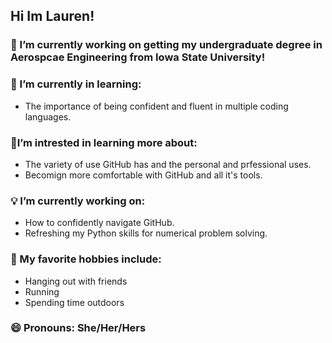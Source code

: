 ## Hi Im Lauren!


### 🔭 I’m currently working on getting my undergraduate degree in Aerospcae Engineering from Iowa State University!
### 🌱 I’m currently in learning:
* The importance of being confident and fluent in multiple coding languages.
### 🧐I’m intrested in learning more about:
* The variety of use GitHub has and the personal and prfessional uses.
* Becomign more comfortable with GitHub and all it's tools. 
### 💡 I’m currently working on:
* How to confidently navigate GitHub. 
* Refreshing my Python skills for numerical problem solving. 
### 💬 My favorite hobbies include:
* Hanging out with friends
* Running
* Spending time outdoors
### 😄 Pronouns: She/Her/Hers

